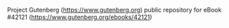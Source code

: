 Project Gutenberg (https://www.gutenberg.org) public repository for eBook #42121 (https://www.gutenberg.org/ebooks/42121)
